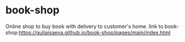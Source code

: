 # book-shop
 Online shop to buy book with delivery to customer's home.
 link to book-shop:https://guliaisaeva.github.io/book-shop/pages/main/index.html